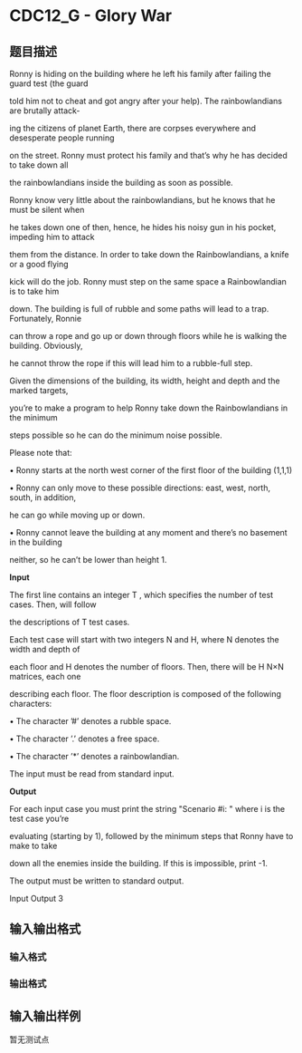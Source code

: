 # CDC12_G - Glory War

## 题目描述

Ronny is hiding on the building where he left his family after failing the guard test (the guard

told him not to cheat and got angry after your help). The rainbowlandians are brutally attack-

ing the citizens of planet Earth, there are corpses everywhere and desesperate people running

on the street. Ronny must protect his family and that’s why he has decided to take down all

the rainbowlandians inside the building as soon as possible.

Ronny know very little about the rainbowlandians, but he knows that he must be silent when

he takes down one of then, hence, he hides his noisy gun in his pocket, impeding him to attack

them from the distance. In order to take down the Rainbowlandians, a knife or a good flying

kick will do the job. Ronny must step on the same space a Rainbowlandian is to take him

down. The building is full of rubble and some paths will lead to a trap. Fortunately, Ronnie

can throw a rope and go up or down through floors while he is walking the building. Obviously,

he cannot throw the rope if this will lead him to a rubble-full step.

Given the dimensions of the building, its width, height and depth and the marked targets,

you’re to make a program to help Ronny take down the Rainbowlandians in the minimum

steps possible so he can do the minimum noise possible.

Please note that:

• Ronny starts at the north west corner of the first floor of the building (1,1,1)

• Ronny can only move to these possible directions: east, west, north, south, in addition,

he can go while moving up or down.

• Ronny cannot leave the building at any moment and there’s no basement in the building

neither, so he can’t be lower than height 1.

**Input**

The first line contains an integer T , which specifies the number of test cases. Then, will follow

the descriptions of T test cases.

Each test case will start with two integers N and H, where N denotes the width and depth of

each floor and H denotes the number of floors. Then, there will be H N×N matrices, each one

describing each floor. The floor description is composed of the following characters:

• The character ’#’ denotes a rubble space.

• The character ’.’ denotes a free space.

• The character ’\*’ denotes a rainbowlandian.

The input must be read from standard input.

**Output**

For each input case you must print the string "Scenario #i: " where i is the test case you’re

evaluating (starting by 1), followed by the minimum steps that Ronny have to make to take

down all the enemies inside the building. If this is impossible, print -1.

The output must be written to standard output.

Input Output 3

## 输入输出格式

### 输入格式

### 输出格式

## 输入输出样例

暂无测试点

